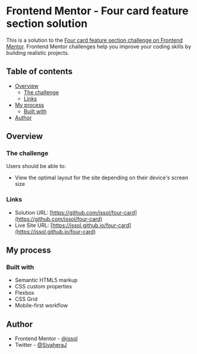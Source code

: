 # Frontend Mentor - Four card feature section solution

This is a solution to the [Four card feature section challenge on Frontend Mentor](https://www.frontendmentor.io/challenges/four-card-feature-section-weK1eFYK). Frontend Mentor challenges help you improve your coding skills by building realistic projects. 

## Table of contents

- [Overview](#overview)
  - [The challenge](#the-challenge)
  - [Links](#links)
- [My process](#my-process)
  - [Built with](#built-with)
- [Author](#author)

## Overview

### The challenge

Users should be able to:

- View the optimal layout for the site depending on their device's screen size

### Links

- Solution URL: [https://github.com/jssol/four-card](https://github.com/jssol/four-card)
- Live Site URL: [https://jssol.github.io/four-card](https://jssol.github.io/four-card)

## My process

### Built with

- Semantic HTML5 markup
- CSS custom properties
- Flexbox
- CSS Grid
- Mobile-first workflow

## Author

- Frontend Mentor - [@jssol](https://www.frontendmentor.io/profile/jssol)
- Twitter - [@SivaheraJ](https://www.twitter.com/sivaheraj)